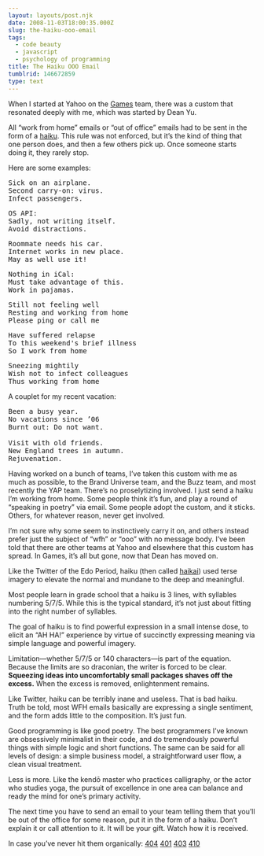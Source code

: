 ```yaml
---
layout: layouts/post.njk
date: 2008-11-03T18:00:35.000Z
slug: the-haiku-ooo-email
tags:
  - code beauty
  - javascript
  - psychology of programming
title: The Haiku OOO Email
tumblrid: 146672859
type: text
---
```

<p>When I started at Yahoo on the <a href="http://games.yahoo.com/">Games</a> team, there was a custom that resonated deeply with me, which was started by Dean Yu.</p>

<p>All &ldquo;work from home&rdquo; emails or &ldquo;out of office&rdquo; emails had to be sent in the form of a <a href="http://en.wikipedia.org/wiki/Haiku">haiku</a>.  This rule was not enforced, but it&rsquo;s the kind of thing that one person does, and then a few others pick up.  Once someone starts doing it, they rarely stop.</p>

<p>Here are some examples:</p>

<pre>Sick on an airplane.
Second carry-on: virus.
Infect passengers.</pre>

<pre>OS API:
Sadly, not writing itself.
Avoid distractions.</pre>

<pre>Roommate needs his car.
Internet works in new place.
May as well use it!</pre>

<pre>Nothing in iCal:
Must take advantage of this.
Work in pajamas.</pre>

<pre>Still not feeling well
Resting and working from home
Please ping or call me</pre>

<pre>Have suffered relapse
To this weekend's brief illness
So I work from home</pre>

<pre>Sneezing mightily
Wish not to infect colleagues
Thus working from home</pre>

<p>A couplet for my recent vacation:</p>

<pre>Been a busy year.
No vacations since ’06
Burnt out: Do not want.

Visit with old friends.
New England trees in autumn.
Rejuvenation.</pre>

<p>Having worked on a bunch of teams, I&rsquo;ve taken this custom with me as much as possible, to the Brand Universe team, and the Buzz team, and most recently the YAP team.  There&rsquo;s no proselytizing involved.  I just send a haiku I&rsquo;m working from home.  Some people think it&rsquo;s fun, and play a round of &ldquo;speaking in poetry&rdquo; via email.  Some people adopt the custom, and it sticks.  Others, for whatever reason, never get involved.</p>

<p>I&rsquo;m not sure why some seem to instinctively carry it on, and others instead prefer just the subject of &ldquo;wfh&rdquo; or &ldquo;ooo&rdquo; with no message body.  I&rsquo;ve been told that there are other teams at Yahoo and elsewhere that this custom has spread.  In Games, it&rsquo;s all but gone, now that Dean has moved on.</p>

<p>Like the Twitter of the Edo Period, haiku (then called <a href="http://en.wikipedia.org/wiki/Haikai">haikai</a>) used terse imagery to elevate the normal and mundane to the deep and meaningful.</p>

<p>Most people learn in grade school that a haiku is 3 lines, with syllables numbering 5/7/5.  While this is the typical standard, it&rsquo;s not just about fitting into the right number of syllables.</p>

<p>The goal of haiku is to find powerful expression in a small intense dose, to elicit an &ldquo;AH HA!&rdquo; experience by virtue of succinctly expressing meaning via simple language and powerful imagery.</p>

<p>Limitation—whether 5/7/5 or 140 characters—is part of the equation.  Because the limits are so draconian, the writer is forced to be clear.  <strong>Squeezing ideas into uncomfortably small packages shaves off the excess.</strong>  When the excess is removed, enlightenment remains.</p>

<p>Like Twitter, haiku can be terribly inane and useless.  That is bad haiku.  Truth be told, most WFH emails basically are expressing a single sentiment, and the form adds little to the composition.  It&rsquo;s just fun.</p>

<p>Good programming is like good poetry.  The best programmers I&rsquo;ve known are obsessively minimalist in their code, and do tremendously powerful things with simple logic and short functions.  The same can be said for all levels of design: a simple business model, a straightforward user flow, a clean visual treatment.</p>

<p>Less is more.  Like the kendō master who practices calligraphy, or the actor who studies yoga, the pursuit of excellence in one area can balance and ready the mind for one&rsquo;s primary activity.</p>

<p>The next time you have to send an email to your team telling them that you&rsquo;ll be out of the office for some reason, put it in the form of a haiku.  Don&rsquo;t explain it or call attention to it.  It will be your gift.  Watch how it is received.</p>

<p class="small">In case you&rsquo;ve never hit them organically: <a href="http://foohack.com/error/missing.html">404</a> <a href="http://foohack.com/error/authorization.html">401</a> <a href="http://foohack.com/error/forbidden.html">403</a> <a href="http://foohack.com/error/gone.html">410</a></p>
